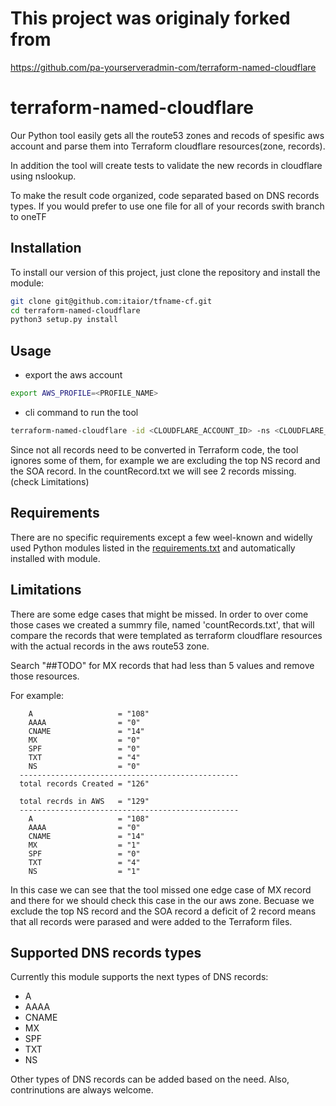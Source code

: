 # This project was originaly forked from 
https://github.com/pa-yourserveradmin-com/terraform-named-cloudflare

# terraform-named-cloudflare

Our Python tool easily gets all the route53 zones and recods of spesific aws account 
and parse them into Terraform cloudflare resources(zone, records).

In addition the tool will create tests to validate the new records in cloudflare 
using nslookup.

To make the result code organized, code separated based on DNS records types.
If you would prefer to use one file for all of your records swith branch to oneTF

## Installation

To install our version of this project, just clone the repository and install the
module:

```bash
git clone git@github.com:itaior/tfname-cf.git
cd terraform-named-cloudflare
python3 setup.py install
```

## Usage

* export the aws account 
```bash
export AWS_PROFILE=<PROFILE_NAME>
```
* cli command to run the tool

```bash
terraform-named-cloudflare -id <CLOUDFLARE_ACCOUNT_ID> -ns <CLOUDFLARE_NS_RECORDS>
```

Since not all records need to be converted in Terraform code, the tool ignores
some of them, for example we are excluding the top NS record and the SOA record.
In the countRecord.txt we will see 2 records missing. (check Limitations)

## Requirements

There are no specific requirements except a few weel-known and widelly used Python
modules listed in the [requirements.txt](requirements.txt) and automatically
installed with module.

## Limitations
There are some edge cases that might be missed.
In order to over come those cases we created a summry file, named 'countRecords.txt', that will compare the records
that were templated as terraform cloudflare resources with the actual records in the aws route53 zone.

Search "##TODO" for MX records that had less than 5 values and remove those resources.

For example:
```
    A                   = "108"
    AAAA                = "0" 
    CNAME               = "14" 
    MX                  = "0"
    SPF                 = "0"
    TXT                 = "4"
    NS                  = "0"
  -------------------------------------------------
  total records Created = "126"
    
  total recrds in AWS   = "129"
  -------------------------------------------------
    A                   = "108"
    AAAA                = "0" 
    CNAME               = "14" 
    MX                  = "1"
    SPF                 = "0"
    TXT                 = "4"
    NS                  = "1"
```

In this case we can see that the tool missed one edge case of MX record and there for we should check this case in the our
aws zone. 
Becuase we exclude the top NS record and the SOA record a deficit of 2 record means that all records were 
parased and were added to the Terraform files.

## Supported DNS records types

Currently this module supports the next types of DNS records:

- A
- AAAA
- CNAME
- MX
- SPF
- TXT
- NS

Other types of DNS records can be added based on the need. Also, contrinutions
are always welcome.
